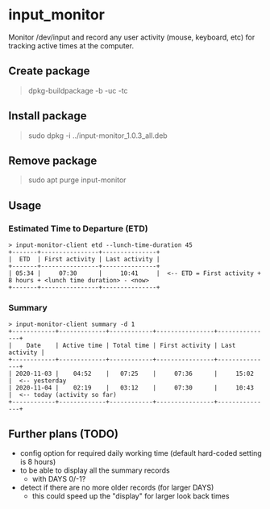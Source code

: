 # input_monitor
Monitor /dev/input and record any user activity (mouse, keyboard, etc)
for tracking active times at the computer.

## Create package
  > dpkg-buildpackage -b -uc -tc

## Install package
  > sudo dpkg -i ../input-monitor_1.0.3_all.deb

## Remove package
  > sudo apt purge input-monitor

## Usage
### Estimated Time to Departure (ETD)
```
> input-monitor-client etd --lunch-time-duration 45
+-------+----------------+---------------+
|  ETD  | First activity | Last activity |
+-------+----------------+---------------+
| 05:34 |     07:30      |     10:41     |  <-- ETD = First activity + 8 hours + <lunch time duration> - <now>
+-------+----------------+---------------+
```

### Summary
```
> input-monitor-client summary -d 1
+------------+-------------+------------+----------------+---------------+
|    Date    | Active time | Total time | First activity | Last activity |
+------------+-------------+------------+----------------+---------------+
| 2020-11-03 |    04:52    |   07:25    |     07:36      |     15:02     |  <-- yesterday
| 2020-11-04 |    02:19    |   03:12    |     07:30      |     10:43     |  <-- today (activity so far)
+------------+-------------+------------+----------------+---------------+
```

## Further plans (TODO)
- config option for required daily working time (default hard-coded setting is 8 hours)
- to be able to display all the summary records
  - with DAYS 0/-1?
- detect if there are no more older records (for larger DAYS)
  - this could speed up the "display" for larger look back times
